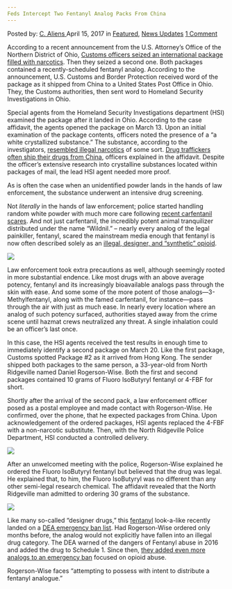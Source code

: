 ```yaml
---
Feds Intercept Two Fentanyl Analog Packs From China
---
```

<article class="post-listing post-19200 post type-post status-publish format-standard has-post-thumbnail hentry category-deepdot-news category-news-updates tag-analog tag-china tag-feds tag-fentanyl tag-intercept tag-packs">
    <div class="post-inner">
    <p class="post-meta">
    <span>Posted by: <a href="https://www.deepdotweb.com/author/caliens/" title="">C. Aliens </a></span>
    <span>April 15, 2017</span>
    <span>in <a href="https://www.deepdotweb.com/category/deepdot-news/" rel="category tag">Featured</a>, <a href="https://www.deepdotweb.com/category/news-updates/" rel="category tag">News Updates</a></span>
    <span><a href="https://www.deepdotweb.com/2017/04/15/feds-intercept-two-fentanyl-analog-packs-china/#comments">1 Comment</a></span>
    </p>
    <div class="clear"></div>
    <div class="entry">
    <p>According to a recent announcement from the U.S. Attorney’s Office of the Northern District of Ohio, <a href="https://www.justice.gov/usao-ndoh/pr/north-ridgeville-man-charged-attempting-possess-fentanyl-analogue-ordered-china">Customs officers seized an international package filled with narcotics</a>. Then they seized a second one. Both packages contained a recently-scheduled fentanyl analog. According to the announcement, U.S. Customs and Border Protection received word of the package as it shipped from China to a United States Post Office in Ohio. They, the Customs authorities, then sent word to Homeland Security Investigations in Ohio.</p>
    <p>Special agents from the Homeland Security Investigations department (HSI) examined the package after it landed in Ohio. According to the case affidavit, the agents opened the package on March 13. Upon an initial examination of the package contents, officers noted the presence of a &#8220;a white crystallized substance.&#8221; The substance, according to the investigators, <a href="https://www.deepdotweb.com/tag/drugs/">resembled illegal narcotics</a> of some sort. <a href="https://www.deepdotweb.com/2016/08/18/police-intercept-package-mail-containing-1kg-carfentanil/">Drug traffickers often ship their drugs from China</a>, officers explained in the affidavit. Despite the officer&#8217;s extensive research into crystalline substances located within packages of mail, the lead HSI agent needed more proof.</p>
    <p>As is often the case when an unidentified powder lands in the hands of law enforcement, the substance underwent an intensive drug screening.</p>
    <p>Not <em>literally</em> in the hands of law enforcement; police started handling random white powder with much more care following <a href="https://www.deepdotweb.com/2016/10/15/us-government-concerned-carfentanil-chemical-weapon/">recent carfentanil scares</a>. And not just carfentanil, the incredibly potent animal tranquilizer distributed under the name &#8220;Wildnil.” – nearly every analog of the legal painkiller, fentanyl, scared the mainstream media enough that fentanyl is now often described solely as an <a href="https://www.deepdotweb.com/?s=carfentanil">illegal, designer, and &#8220;synthetic” opioid</a>.</p>
    <p><img class="wp-image-19209 aligncenter" src="https://www.deepdotweb.com/wp-content/uploads/2017/04/word-image-22.jpeg" srcset="https://www.deepdotweb.com/wp-content/uploads/2017/04/word-image-22.jpeg 748w, https://www.deepdotweb.com/wp-content/uploads/2017/04/word-image-22-300x156.jpeg 300w" sizes="(max-width: 748px) 100vw, 748px"/></p>
    <p>Law enforcement took extra precautions as well, although seemingly rooted in more substantial endence. Like most drugs with an above average potency, fentanyl and its increasingly bioavailable analogs pass through the skin with ease. And some some of the more potent of those analogs—3-Methylfentanyl, along with the famed carfentanil, for instance—pass through the air with just as much ease. In nearly every location where an analog of such potency surfaced, authorities stayed away from the crime scene until hazmat crews neutralized any threat. A single inhalation could be an officer&#8217;s last once.</p>
    <p>In this case, the HSI agents received the test results in enough time to immediately identify a second package on March 20. Like the first package, Customs spotted Package #2 as it arrived from Hong Kong. The sender shipped both packages to the same person, a 33-year-old from North Ridgeville named Daniel Rogerson-Wise. Both the first and second packages contained 10 grams of Fluoro IsoButyryl fentanyl or 4-FBF for short.</p>
    <p>Shortly after the arrival of the second pack, a law enforcement officer posed as a postal employee and made contact with Rogerson-Wise. He confirmed, over the phone, that he expected packages from China. Upon acknowledgement of the ordered packages, HSI agents replaced the 4-FBF with a non-narcotic substitute. Then, with the North Ridgeville Police Department, HSI conducted a controlled delivery.</p>
    <p><img class="wp-image-19210 aligncenter" src="https://www.deepdotweb.com/wp-content/uploads/2017/04/word-image-55.png" srcset="https://www.deepdotweb.com/wp-content/uploads/2017/04/word-image-55.png 679w, https://www.deepdotweb.com/wp-content/uploads/2017/04/word-image-55-300x163.png 300w" sizes="(max-width: 679px) 100vw, 679px"/></p>
    <p>After an unwelcomed meeting with the police, Rogerson-Wise explained he ordered the Fluoro IsoButyryl fentanyl but believed that the drug was legal. He explained that, to him, the Fluoro IsoButyryl was no different than any other semi-legal research chemical. The affidavit revealed that the North Ridgeville man admitted to ordering 30 grams of the substance.</p>
    <p><img class="wp-image-19211 aligncenter" src="https://www.deepdotweb.com/wp-content/uploads/2017/04/word-image-56.png" srcset="https://www.deepdotweb.com/wp-content/uploads/2017/04/word-image-56.png 888w, https://www.deepdotweb.com/wp-content/uploads/2017/04/word-image-56-300x132.png 300w" sizes="(max-width: 888px) 100vw, 888px"/></p>
    <p>Like many so-called &#8220;designer drugs,” this <a href="https://www.deepdotweb.com/2017/03/05/23-charged-fentanyl-distribution-ring/">fentanyl</a> look-a-like recently landed on a <a href="https://www.federalregister.gov/documents/2017/03/23/2017-05728/schedules-of-controlled-substances-temporary-placement-of-4-fluoroisobutyryl-fentanyl-into-schedule">DEA emergency ban list</a>. Had Rogerson-Wise ordered only months before, the analog would not explicitly have fallen into an illegal drug category. The DEA warned of the dangers of Fentanyl abuse in 2016 and added the drug to Schedule 1. Since then, <a href="https://www.deepdotweb.com/2016/10/05/dea-places-fentanyl-analog-schedule/">they added even more analogs to an emergency ban</a> focused on opioid abuse.</p>
    <p>Rogerson-Wise faces “attempting to possess with intent to distribute a fentanyl analogue.”</p>
    </div>
    <span style="display:none"><a href="https://www.deepdotweb.com/tag/analog/" rel="tag">analog</a> <a href="https://www.deepdotweb.com/tag/china/" rel="tag">china</a> <a href="https://www.deepdotweb.com/tag/feds/" rel="tag">feds</a> <a href="https://www.deepdotweb.com/tag/fentanyl/" rel="tag">fentanyl</a> <a href="https://www.deepdotweb.com/tag/intercept/" rel="tag">intercept</a> <a href="https://www.deepdotweb.com/tag/packs/" rel="tag">packs</a></span> <span style="display:none" class="updated">2017-04-15</span>
    <div style="display:none" class="vcard author" itemprop="author" itemscope itemtype="http://schema.org/Person"><strong class="fn" itemprop="name"><a href="https://www.deepdotweb.com/author/caliens/" title="Posts by C. Aliens" rel="author">C. Aliens</a></strong></div>
    </div>
</article>

